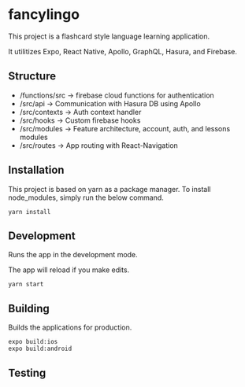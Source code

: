 # fancylingo

This project is a flashcard style language learning application. 

It utilitizes Expo, React Native, Apollo, GraphQL, Hasura, and Firebase.

## Structure

- /functions/src -> firebase cloud functions for authentication
- /src/api -> Communication with Hasura DB using Apollo
- /src/contexts -> Auth context handler
- /src/hooks -> Custom firebase hooks
- /src/modules -> Feature architecture, account, auth, and lessons modules
- /src/routes -> App routing with React-Navigation

## Installation

This project is based on yarn as a package manager.
To install node_modules, simply run the below command.

```
yarn install
```

## Development

Runs the app in the development mode.

The app will reload if you make edits.

```
yarn start
```

## Building

Builds the applications for production.

```
expo build:ios
expo build:android
```

## Testing
